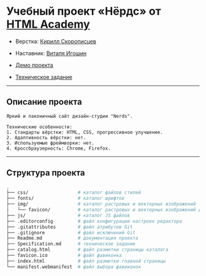 # Учебный проект «Нёрдс» от [HTML Academy](https://htmlacademy.ru/)

* Верстка: [Кирилл Скорописцев](https://htmlacademy.ru/profile/id1530953)
* Наставник: [Виталя Игошин](https://htmlacademy.ru/profile/id353627)

* [Демо проекта](https://ks123kirill.github.io/nerds/)
* [Техническое задание](Specification.md)


--- 

## Описание проекта
```
Яркий и лаконичный сайт дизайн-студии "Nerds".

Технические особенности:
1. Стандарты вёрстки: HTML, CSS, прогрессивное улучшение.
2. Адаптивность вёрстки: нет.
3. Используемые фреймворки: нет.
4. Кроссбраузерность: Chrome, Firefox.
```
---

## Структура проекта

```bash
.
├── css/                  # каталог файлов стилей
├── fonts/                # каталог шрифтов
├── img/                  # каталог растровых и векторных изображений
│   └── favicon/          # каталог растровых и векторных изображений для фавиконок
├── js/                   # каталог JS файлов
├── .editorconfig         # файл конфигурации настроек редактора
├── .gitattributes        # файл атрибутов Git
├── .gitignore            # файл исключений Git
├── Readme.md             # документация проекта
├── Specification.md      # техническое задание
├── catalog.html          # файл разметки страницы каталога
├── favicon.ico           # файл фавиконка
├── index.html            # файл разметки главной страницы
└── manifest.webmanifest  # файл выбора фавиконок
```
